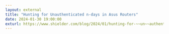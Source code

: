 ```yaml
---
layout: external
title: "Hunting for Unauthenticated n-days in Asus Routers"
date: 2024-01-30 19:00:00
exturl: https://www.shielder.com/blog/2024/01/hunting-for-~~un~~authenticated-n-days-in-asus-routers/
---
```


